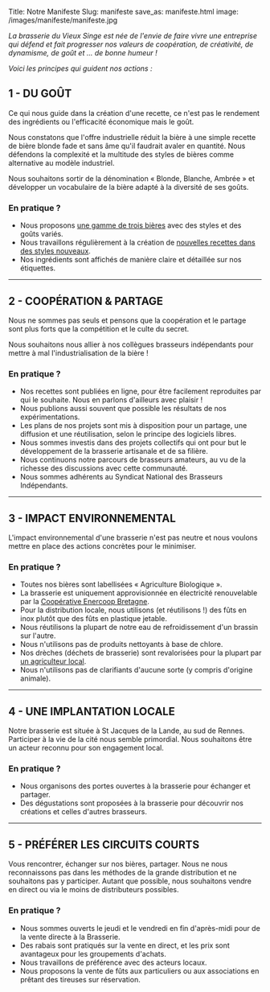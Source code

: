 Title: Notre Manifeste
Slug: manifeste
save_as: manifeste.html
image: /images/manifeste/manifeste.jpg


*La brasserie du Vieux Singe est née de l'envie de faire vivre une entreprise qui défend et fait progresser nos valeurs de coopération, de créativité, de dynamisme, de goût et ... de bonne humeur !*

*Voici les principes qui guident nos actions :*


## 1 - DU GOÛT

Ce qui nous guide dans la création d'une recette, ce n'est pas le rendement des ingrédients ou l'efficacité économique mais le goût.

Nous constatons que l'offre industrielle réduit la bière à une simple recette de bière blonde fade et sans âme qu'il faudrait avaler en quantité.
Nous défendons la complexité et la multitude des styles de bières comme alternative au modèle industriel.

Nous souhaitons sortir de la dénomination « Blonde, Blanche, Ambrée » et développer un vocabulaire de la bière adapté à la diversité de ses goûts.

### En pratique ?

- Nous proposons [une gamme de trois bières](/index.html#bieres) avec des styles et des goûts variés.
- Nous travaillons régulièrement à la création de [nouvelles recettes dans des styles nouveaux](/experimentations.html).
- Nos ingrédients sont affichés de manière claire et détaillée sur nos étiquettes.

---

## 2 - COOPÉRATION & PARTAGE

Nous ne sommes pas seuls et pensons que la coopération et le partage sont plus forts que la compétition et le culte du secret.

Nous souhaitons nous allier à nos collègues brasseurs indépendants pour mettre à mal l'industrialisation de la bière !

### En pratique ?

- Nos recettes sont publiées en ligne, pour être facilement reproduites par qui le souhaite. Nous en parlons d'ailleurs avec plaisir !
- Nous publions aussi souvent que possible les résultats de nos expérimentations.
- Les plans de nos projets sont mis à disposition pour un partage, une diffusion et une réutilisation, selon le principe des logiciels libres.
- Nous sommes investis dans des projets collectifs qui ont pour but le développement de la brasserie artisanale et de sa filière.
- Nous continuons notre parcours de brasseurs amateurs, au vu de la richesse des discussions avec cette communauté.
- Nous sommes adhérents au Syndicat National des Brasseurs Indépendants.

---

## 3 - IMPACT ENVIRONNEMENTAL

L'impact environnemental d'une brasserie n'est pas neutre et nous voulons mettre en place des actions concrètes pour le minimiser.

### En pratique ?

- Toutes nos bières sont labellisées « Agriculture Biologique ».
- La brasserie est uniquement approvisionnée en électricité renouvelable par la [Coopérative Enercoop Bretagne](https://bretagne.enercoop.fr/).
- Pour la distribution locale, nous utilisons (et réutilisons !) des fûts en inox plutôt que des fûts en plastique jetable.
- Nous réutilisons la plupart de notre eau de refroidissement d'un brassin sur l'autre.
- Nous n'utilisons pas de produits nettoyants à base de chlore.
- Nos drèches (déchets de brasserie) sont revalorisées pour la plupart par [un agriculteur local](http://www.lespetitschapelais.fr/).
- Nous n'utilisons pas de clarifiants d'aucune sorte (y compris d'origine animale).

---

## 4 - UNE IMPLANTATION LOCALE

Notre brasserie est située à St Jacques de la Lande, au sud de Rennes.
Participer à la vie de la cité nous semble primordial.
Nous souhaitons être un acteur reconnu pour son engagement local.


### En pratique ?

- Nous organisons des portes ouvertes à la brasserie pour échanger et partager.
- Des dégustations sont proposées à la brasserie pour découvrir nos créations et celles d'autres brasseurs.

---

## 5 - PRÉFÉRER LES CIRCUITS COURTS

Vous rencontrer, échanger sur nos bières, partager.
Nous ne nous reconnaissons pas dans les méthodes de la grande distribution et ne souhaitons pas y participer.
Autant que possible, nous souhaitons vendre en direct ou via le moins de distributeurs possibles.

### En pratique ?

- Nous sommes ouverts le jeudi et le vendredi en fin d'après-midi pour de la vente directe à la Brasserie.
- Des rabais sont pratiqués sur la vente en direct, et les prix sont avantageux pour les groupements d'achats.
- Nous travaillons de préférence avec des acteurs locaux.
- Nous proposons la vente de fûts aux particuliers ou aux associations en prêtant des tireuses sur réservation.
